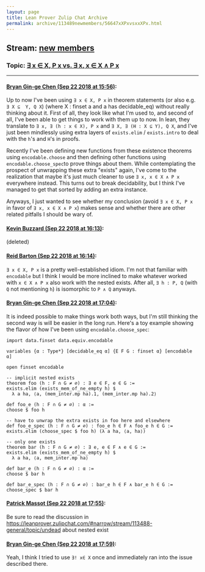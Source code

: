```yaml
---
layout: page
title: Lean Prover Zulip Chat Archive 
permalink: archive/113489newmembers/56647xXPxvsxxXPx.html
---
```


## Stream: [new members](index.html)
### Topic: [∃ x ∈ X, P x vs. ∃ x, x ∈  X ∧ P x](56647xXPxvsxxXPx.html)

---

#### [Bryan Gin-ge Chen (Sep 22 2018 at 15:56)](https://leanprover.zulipchat.com/#narrow/stream/113489-new%20members/topic/%E2%88%83%20x%20%E2%88%88%20X%2C%20P%20x%20vs.%20%E2%88%83%20x%2C%20x%20%E2%88%88%20%20X%20%E2%88%A7%20P%20x/near/134438550):
Up to now I've been using `∃ x ∈ X, P x` in theorem statements (or also e.g. `∃ X ⊆  Y, Q X`) (where X : finset a and a has decidable_eq) without really thinking about it. First of all, they look like what I'm used to, and second of all, I've been able to get things to work with them up to now. In lean, they translate to `∃ x, ∃ (h : x ∈ X), P x` and `∃ X, ∃ (H : X ⊆ Y), Q X`, and I've just been mindlessly using extra layers of `exists.elim` / `exists.intro` to deal with the `h`'s and `H`'s in proofs.

Recently I've been defining new functions from these existence theorems using `encodable.choose` and then defining other functions using `encodable.choose_spec`to prove things about them. While contemplating the prospect of unwrapping these extra "exists" again, I've come to the realization that maybe it's just much cleaner to use `∃ x, x ∈ X ∧ P x` everywhere instead. This turns out to break decidability, but I think I've managed to get that sorted by adding an extra instance.

Anyways, I just wanted to see whether my conclusion (avoid `∃ x ∈ X, P x` in favor of `∃ x, x ∈ X ∧ P x`) makes sense and whether there are other related pitfalls I should be wary of.

#### [Kevin Buzzard (Sep 22 2018 at 16:13)](https://leanprover.zulipchat.com/#narrow/stream/113489-new%20members/topic/%E2%88%83%20x%20%E2%88%88%20X%2C%20P%20x%20vs.%20%E2%88%83%20x%2C%20x%20%E2%88%88%20%20X%20%E2%88%A7%20P%20x/near/134439149):
(deleted)

#### [Reid Barton (Sep 22 2018 at 16:14)](https://leanprover.zulipchat.com/#narrow/stream/113489-new%20members/topic/%E2%88%83%20x%20%E2%88%88%20X%2C%20P%20x%20vs.%20%E2%88%83%20x%2C%20x%20%E2%88%88%20%20X%20%E2%88%A7%20P%20x/near/134439203):
`∃ x ∈ X, P x` is a pretty well-established idiom. I'm not that familiar with `encodable` but I think I would be more inclined to make whatever worked with `x ∈ X ∧ P x` also work with the nested exists. After all, `∃ h : P, Q` (with `Q` not mentioning `h`) is isomorphic to `P ∧ Q` anyways.

#### [Bryan Gin-ge Chen (Sep 22 2018 at 17:04)](https://leanprover.zulipchat.com/#narrow/stream/113489-new%20members/topic/%E2%88%83%20x%20%E2%88%88%20X%2C%20P%20x%20vs.%20%E2%88%83%20x%2C%20x%20%E2%88%88%20%20X%20%E2%88%A7%20P%20x/near/134440789):
It is indeed possible to make things work both ways, but I'm still thinking the second way is will be easier in the long run. Here's a toy example showing the flavor of how I've been using `encodable.choose_spec`:
```lean
import data.finset data.equiv.encodable

variables {α : Type*} [decidable_eq α] {E F G : finset α} [encodable α]

open finset encodable

-- implicit nested exists
theorem foo (h : F ∩ G ≠ ∅) : ∃ e ∈ F, e ∈ G :=
exists.elim (exists_mem_of_ne_empty h) $
  λ a ha, ⟨a, (mem_inter.mp ha).1, (mem_inter.mp ha).2⟩

def foo_e (h : F ∩ G ≠ ∅) : α :=
choose $ foo h

-- have to unwrap the extra exists in foo here and elsewhere
def foo_e_spec (h : F ∩ G ≠ ∅) : foo_e h ∈ F ∧ foo_e h ∈ G :=
exists.elim (choose_spec $ foo h) (λ a ha, ⟨a, ha⟩)

-- only one exists
theorem bar (h : F ∩ G ≠ ∅) : ∃ e, e ∈ F ∧ e ∈ G :=
exists.elim (exists_mem_of_ne_empty h) $
  λ a ha, ⟨a, mem_inter.mp ha⟩

def bar_e (h : F ∩ G ≠ ∅) : α :=
choose $ bar h

def bar_e_spec (h : F ∩ G ≠ ∅) : bar_e h ∈ F ∧ bar_e h ∈ G :=
choose_spec $ bar h
```

#### [Patrick Massot (Sep 22 2018 at 17:55)](https://leanprover.zulipchat.com/#narrow/stream/113489-new%20members/topic/%E2%88%83%20x%20%E2%88%88%20X%2C%20P%20x%20vs.%20%E2%88%83%20x%2C%20x%20%E2%88%88%20%20X%20%E2%88%A7%20P%20x/near/134442413):
Be sure to read the discussion in https://leanprover.zulipchat.com/#narrow/stream/113488-general/topic/undead about nested exist

#### [Bryan Gin-ge Chen (Sep 22 2018 at 17:59)](https://leanprover.zulipchat.com/#narrow/stream/113489-new%20members/topic/%E2%88%83%20x%20%E2%88%88%20X%2C%20P%20x%20vs.%20%E2%88%83%20x%2C%20x%20%E2%88%88%20%20X%20%E2%88%A7%20P%20x/near/134442546):
Yeah, I think I tried to use `∃! x∈ X` once and immediately ran into the issue described there.

